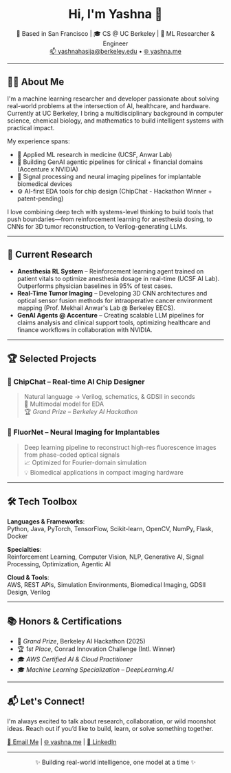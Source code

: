 <h1 align="center">Hi, I'm Yashna 👋</h1>

<p align="center">
🌉 Based in San Francisco | 🎓 CS @ UC Berkeley | 🧠 ML Researcher & Engineer<br>
<a href="mailto:yashnahasija@berkeley.edu">📫 yashnahasija@berkeley.edu</a> • <a href="https://yashna.me">🌐 yashna.me</a>
</p>

---

## 👩‍💻 About Me

I'm a machine learning researcher and developer passionate about solving real-world problems at the intersection of AI, healthcare, and hardware. Currently at UC Berkeley, I bring a multidisciplinary background in computer science, chemical biology, and mathematics to build intelligent systems with practical impact.

My experience spans:

- 🧠 Applied ML research in medicine (UCSF, Anwar Lab)
- 🏥 Building GenAI agentic pipelines for clinical + financial domains (Accenture x NVIDIA)
- 🔬 Signal processing and neural imaging pipelines for implantable biomedical devices
- ⚙️ AI-first EDA tools for chip design (ChipChat - Hackathon Winner + patent-pending)

I love combining deep tech with systems-level thinking to build tools that push boundaries—from reinforcement learning for anesthesia dosing, to CNNs for 3D tumor reconstruction, to Verilog-generating LLMs.

---

## 🧪 Current Research

- **Anesthesia RL System** – Reinforcement learning agent trained on patient vitals to optimize anesthesia dosage in real-time (UCSF AI Lab). Outperforms physician baselines in 95% of test cases.
- **Real-Time Tumor Imaging** – Developing 3D CNN architectures and optical sensor fusion methods for intraoperative cancer environment mapping (Prof. Mekhail Anwar's Lab @ Berkeley EECS).
- **GenAI Agents @ Accenture** – Creating scalable LLM pipelines for claims analysis and clinical support tools, optimizing healthcare and finance workflows in collaboration with NVIDIA.

---

## 🏆 Selected Projects

### 🔧 ChipChat – Real-time AI Chip Designer
> Natural language → Verilog, schematics, & GDSII in seconds  
🧠 Multimodal model for EDA  
🏆 *Grand Prize – Berkeley AI Hackathon*

### 🔬 FluorNet – Neural Imaging for Implantables  
> Deep learning pipeline to reconstruct high-res fluorescence images from phase-coded optical signals  
📈 Optimized for Fourier-domain simulation  
💡 Biomedical applications in compact imaging hardware

---

## 🛠️ Tech Toolbox

**Languages & Frameworks**:  
Python, Java, PyTorch, TensorFlow, Scikit-learn, OpenCV, NumPy, Flask, Docker

**Specialties**:  
Reinforcement Learning, Computer Vision, NLP, Generative AI, Signal Processing, Optimization, Agentic AI

**Cloud & Tools**:  
AWS, REST APIs, Simulation Environments, Biomedical Imaging, GDSII Design, Verilog

---

## 📚 Honors & Certifications

- 🏅 *Grand Prize*, Berkeley AI Hackathon (2025)
- 🏆 *1st Place*, Conrad Innovation Challenge (Intl. Winner)
- 🎓 *AWS Certified AI & Cloud Practitioner*
- 🎓 *Machine Learning Specialization – DeepLearning.AI*

---

## 📬 Let's Connect!

I'm always excited to talk about research, collaboration, or wild moonshot ideas. Reach out if you’d like to build, learn, or solve something together.

<a href="mailto:yashnahasija@berkeley.edu">📧 Email Me</a> | <a href="https://yashna.me">🌐 yashna.me</a> | <a href="https://www.linkedin.com/in/yashnahasija/">💼 LinkedIn</a>

---

<p align="center">
✨ Building real-world intelligence, one model at a time ✨
</p>
